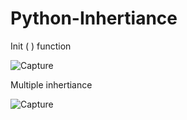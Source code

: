 # Python-Inhertiance

Init ( ) function

![Capture](https://user-images.githubusercontent.com/82565293/118175098-48b16980-b44d-11eb-8729-f401443147a6.PNG)

Multiple inhertiance

![Capture](https://user-images.githubusercontent.com/82565293/118175406-b1004b00-b44d-11eb-8643-40cd4fbe7dec.PNG)


